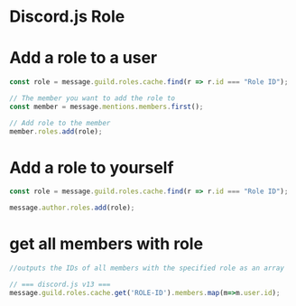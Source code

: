 # Discord.js Role

# Add a role to a user
```js
const role = message.guild.roles.cache.find(r => r.id === "Role ID");

// The member you want to add the role to
const member = message.mentions.members.first();

// Add role to the member
member.roles.add(role);
```

# Add a role to yourself

```js
const role = message.guild.roles.cache.find(r => r.id === "Role ID");

message.author.roles.add(role);
```
# get all members with role
```js
//outputs the IDs of all members with the specified role as an array

// === discord.js v13 ===
message.guild.roles.cache.get('ROLE-ID').members.map(m=>m.user.id);
```
